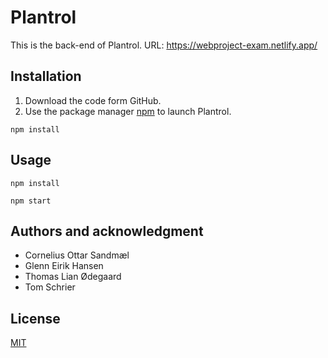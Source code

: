 
# Plantrol

This is the back-end of Plantrol.
URL: https://webproject-exam.netlify.app/

## Installation

 1. Download the code form GitHub. 
 2. Use the package manager
    [npm](https://www.npmjs.com/get-npm) to launch Plantrol.

```
npm install
```

## Usage

```
npm install

npm start
```
## Authors and acknowledgment

 - Cornelius Ottar Sandmæl
 - Glenn Eirik Hansen
 - Thomas Lian Ødegaard
 - Tom Schrier

## License
[MIT](https://choosealicense.com/licenses/mit/)
